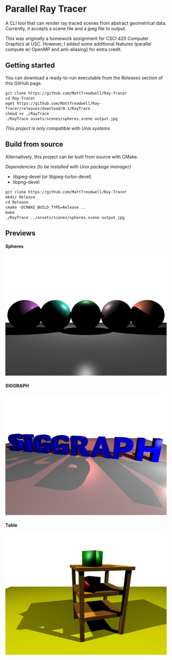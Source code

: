 # Parallel Ray Tracer

A CLI tool that can render ray traced scenes from abstract geometrical data.
Currently, it accepts a scene file and a jpeg file to output.


This was originally a homework assignment for CSCI 420 Computer Graphics at USC.
However, I added some additional features (parallel compute w/ OpenMP and anti-aliasing) for extra credit.

## Getting started

You can download a ready-to-run executable from the *Releases* section of this GitHub page.

```
git clone https://github.com/MattTreadwell/Ray-Tracer
cd Ray-Tracer
wget https://github.com/MattTreadwell/Ray-Tracer/releases/download/0.1/RayTrace
chmod +x ./RayTrace
./RayTrace assets/scenes/spheres.scene output.jpg
```

*This project is only compatible with Unix systems*

## Build from source

Alternatively, this project can be built from source with CMake.

*Dependencies (to be installed with Unix package manager)*

* libjpeg-devel (or libjpeg-turbo-devel)
* libpng-devel


```
git clone https://github.com/MattTreadwell/Ray-Tracer
mkdir Release
cd Release
cmake -DCMAKE_BUILD_TYPE=Release ..
make
./RayTrace ../assets/scenes/spheres.scene output.jpg
```

## Previews

#### Spheres
![Spheres](assets/previews/spheres.jpg)

#### SIGGRAPH
![SIGGRAPH](assets/previews/SIGGRAPH.jpg)

#### Table
![Table](assets/previews/table.jpg)
